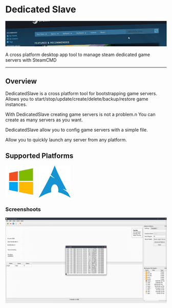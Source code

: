 # Dedicated Slave

![DedicatedSlave Banner](img/wide-banner.png)

A cross platform desktop app tool to manage steam dedicated game servers with&nbsp;SteamCMD

---

## Overview

DedicatedSlave is a cross platform tool for bootstrapping game servers. Allows you to start/stop/update/create/delete/backup/restore game instances.

With DedicatedSlave creating game servers is not a problem.n You can create as many servers as you want.

DedicatedSlave allow you to config game servers with a simple file.

Allow you to quickly launch any server from any platform.

## Supported Platforms

![Windows](img/os_win.png)
![Archlinux](img/os_archlinux.png)

### Screenshoots

![DedicatedSlave Screen 01](img/screen_01.png)